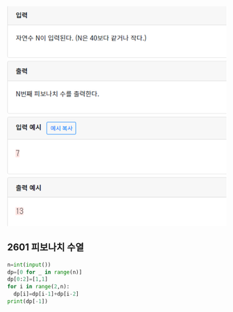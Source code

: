 ![](./img/image-20200430011933290.png)

## 2601  피보나치 수열

```python
n=int(input())
dp=[0 for _ in range(n)]
dp[0:2]=[1,1]
for i in range(2,n):
  dp[i]=dp[i-1]+dp[i-2]
print(dp[-1])
```

